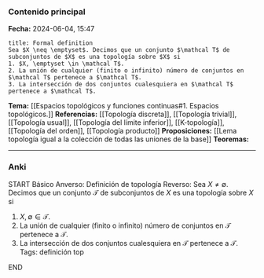 ### Contenido principal

**Fecha:** 2024-06-04, 15:47

```ad-formal
title: Formal definition
Sea $X \neq \emptyset$. Decimos que un conjunto $\mathcal T$ de subconjuntos de $X$ es una topología sobre $X$ si
1. $X, \emptyset \in \mathcal T$.
2. La unión de cualquier (finito o infinito) número de conjuntos en $\mathcal T$ pertenece a $\mathcal T$.
3. La intersección de dos conjuntos cualesquiera en $\mathcal T$ pertenece a $\mathcal T$.
```

**Tema:** [[Espacios topológicos y funciones continuas#1. Espacios topológicos.]]
**Referencias:** [[Topología discreta]], [[Topología trivial]], [[Topología usual]], [[Topología del límite inferior]], [[K-topología]], [[Topología del orden]], [[Topología producto]]
**Proposiciones:** [[Lema topología igual a la colección de todas las uniones de la base]]
**Teoremas:**

---
### Anki

START
Básico
Anverso: Definición de topología
Reverso: Sea $X \neq \emptyset$. Decimos que un conjunto $\mathcal T$ de subconjuntos de $X$ es una topología sobre $X$ si
1. $X, \emptyset \in \mathcal T$.
2. La unión de cualquier (finito o infinito) número de conjuntos en $\mathcal T$ pertenece a $\mathcal T$.
3. La intersección de dos conjuntos cualesquiera en $\mathcal T$ pertenece a $\mathcal T$.
Tags: definición top
<!--ID: 1718723531978-->
END
